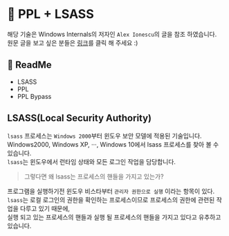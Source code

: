 
# :speech_balloon: PPL + LSASS

해당 기술은 Windows Internals의 저자인 `Alex Ionescu`의 글을 참조 하였습니다.<br>
원문 글을 보고 싶은 분들은 <a href="http://www.alex-ionescu.com/?p=97">링크</a>를 클릭 해 주세요 :)

## :green_book: ReadMe
  - LSASS
  - PPL
  - PPL Bypass
  
## LSASS(Local Security Authority)

`lsass` 프로세스는 `Windows 2000`부터 윈도우 보안 모델에 적용된 기술입니다.<br>
Windows2000, Windows XP, ···, Windows 10에서 lsass 프로세스를 찾아 볼 수 있습니다.<br>
`lsass`는 윈도우에서 런타임 상태와 모든 로그인 작업을 담당합니다.<br>

> 그렇다면 왜 lsass는 프로세스의 핸들을 가지고 있는가?

프로그램을 실행하기전 윈도우 비스타부터 `관리자 권한으로 실행` 이라는 항목이 있다.<br>
`lsass`는 로컬 로그인의 권한을 확인하는 프로세스이므로 프로세스의 권한에 관련된 작업을 다루고 있기 때문에, <br>
실행 되고 있는 프로세스의 핸들과 실행 될 프로세스의 핸들을 가지고 있다고 유추하고 있습니다.
